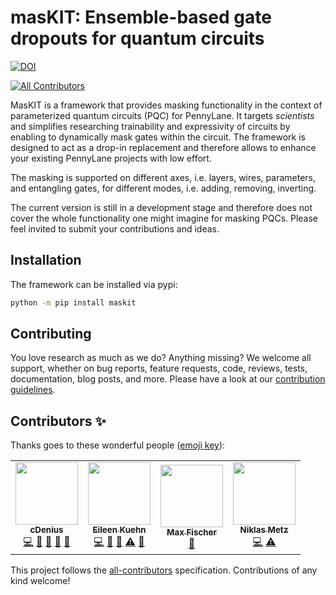 # masKIT: Ensemble-based gate dropouts for quantum circuits
[![DOI](https://zenodo.org/badge/341485038.svg)](https://zenodo.org/badge/latestdoi/341485038)
<!-- ALL-CONTRIBUTORS-BADGE:START - Do not remove or modify this section -->
[![All Contributors](https://img.shields.io/badge/all_contributors-4-orange.svg?style=flat-square)](#contributors-)
<!-- ALL-CONTRIBUTORS-BADGE:END -->

MasKIT is a framework that provides masking functionality in the context of
parameterized quantum circuits (PQC) for PennyLane. It targets *scientists* and
simplifies researching trainability and expressivity of circuits by enabling to
dynamically mask gates within the circuit. The framework is designed to act as
a drop-in replacement and therefore allows to enhance your existing PennyLane
projects with low effort.

The masking is supported on different axes, i.e. layers, wires, parameters, and
entangling gates, for different modes, i.e. adding, removing, inverting.

  The current version is still in a development stage and therefore does not cover
  the whole functionality one might imagine for masking PQCs.
  Please feel invited to submit your contributions and ideas.

## Installation

The framework can be installed via pypi:

```bash
python -m pip install maskit
```

## Contributing

You love research as much as we do? Anything missing? We welcome all support,
whether on bug reports, feature requests, code, reviews, tests, documentation,
blog posts, and more.
Please have a look at our [contribution guidelines](docs/CONTRIBUTING.md).

## Contributors ✨

Thanks goes to these wonderful people ([emoji key](https://allcontributors.org/docs/en/emoji-key)):

<!-- ALL-CONTRIBUTORS-LIST:START - Do not remove or modify this section -->
<!-- prettier-ignore-start -->
<!-- markdownlint-disable -->
<table>
  <tr>
    <td align="center"><a href="https://github.com/cDenius"><img src="https://avatars.githubusercontent.com/u/28619054?v=4?s=100" width="100px;" alt=""/><br /><sub><b>cDenius</b></sub></a><br /><a href="https://github.com/cirKITers/masKIT/commits?author=cDenius" title="Code">💻</a> <a href="#ideas-cDenius" title="Ideas, Planning, & Feedback">🤔</a> <a href="#maintenance-cDenius" title="Maintenance">🚧</a> <a href="https://github.com/cirKITers/masKIT/issues?q=author%3AcDenius" title="Bug reports">🐛</a> <a href="https://github.com/cirKITers/masKIT/pulls?q=is%3Apr+reviewed-by%3AcDenius" title="Reviewed Pull Requests">👀</a></td>
    <td align="center"><a href="https://github.com/eileen-kuehn"><img src="https://avatars.githubusercontent.com/u/8090701?v=4?s=100" width="100px;" alt=""/><br /><sub><b>Eileen Kuehn</b></sub></a><br /><a href="https://github.com/cirKITers/masKIT/commits?author=eileen-kuehn" title="Code">💻</a> <a href="#ideas-eileen-kuehn" title="Ideas, Planning, & Feedback">🤔</a> <a href="#maintenance-eileen-kuehn" title="Maintenance">🚧</a> <a href="https://github.com/cirKITers/masKIT/commits?author=eileen-kuehn" title="Tests">⚠️</a> <a href="https://github.com/cirKITers/masKIT/commits?author=eileen-kuehn" title="Documentation">📖</a></td>
    <td align="center"><a href="https://github.com/maxfischer2781"><img src="https://avatars.githubusercontent.com/u/5708444?v=4?s=100" width="100px;" alt=""/><br /><sub><b>Max Fischer</b></sub></a><br /><a href="https://github.com/cirKITers/masKIT/pulls?q=is%3Apr+reviewed-by%3Amaxfischer2781" title="Reviewed Pull Requests">👀</a></td>
    <td align="center"><a href="https://github.com/nikmetz"><img src="https://avatars.githubusercontent.com/u/23529838?v=4?s=100" width="100px;" alt=""/><br /><sub><b>Niklas Metz</b></sub></a><br /><a href="https://github.com/cirKITers/masKIT/commits?author=nikmetz" title="Code">💻</a> <a href="https://github.com/cirKITers/masKIT/commits?author=nikmetz" title="Tests">⚠️</a></td>
  </tr>
</table>

<!-- markdownlint-restore -->
<!-- prettier-ignore-end -->

<!-- ALL-CONTRIBUTORS-LIST:END -->

This project follows the [all-contributors](https://github.com/all-contributors/all-contributors) specification. Contributions of any kind welcome!
